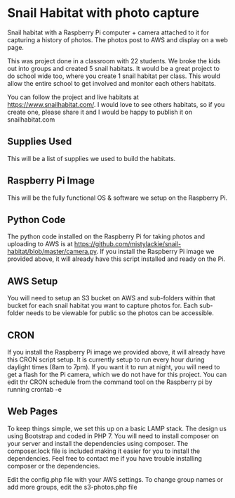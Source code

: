 # Snail Habitat with photo capture
Snail habitat with a Raspberry Pi computer + camera attached to it for capturing a history of photos. The photos post to AWS and display on a web page.

This was project done in a classroom with 22 students. We broke the kids out into groups and created 5 snail habitats. It would be a great project to do school wide too, where you create 1 snail habitat per class. This would allow the entire school to get involved and monitor each others habitats. 

You can follow the project and live habitats at https://www.snailhabitat.com/. I would love to see others habitats, so if you create one, please share it and I would be happy to publish it on snailhabitat.com

## Supplies Used
This will be a list of supplies we used to build the habitats.

## Raspberry Pi Image
This will be the fully functional OS & software we setup on the Raspberry Pi. 

## Python Code
The python code installed on the Raspberry Pi for taking photos and uploading to AWS is at https://github.com/mistylackie/snail-habitat/blob/master/camera.py. If you install the Raspberry Pi image we provided above, it will already have this script installed and ready on the Pi.

## AWS Setup
You will need to setup an S3 bucket on AWS and sub-folders within that bucket for each snail habitat you want to capture photos for. Each sub-folder needs to be viewable for public so the photos can be accessible.

## CRON
If you install the Raspberry Pi image we provided above, it will already have this CRON script setup. It is currently setup to run every hour during daylight times (8am to 7pm). If you want it to run at night, you will need to get a flash for the Pi camera, which we do not have for this project. You can edit thr CRON schedule from the command tool on the Raspberry pi by running crontab -e

## Web Pages
To keep things simple, we set this up on a basic LAMP stack. The design us using Bootstrap and coded in PHP 7. You will need to install composer on your server and install the dependencies using composer. The composer.lock file is included making it easier for you to install the dependencies. Feel free to contact me if you have trouble installing composer or the dependencies.

Edit the config.php file with your AWS settings. To change group names or add more groups, edit the s3-photos.php file
